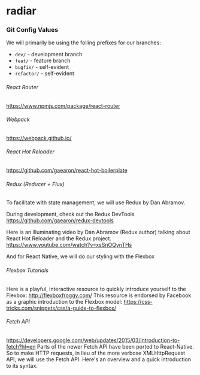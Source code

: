 # radiar

### Git Config Values
We will primarily be using the folling prefixes for our branches:
* `dev/` - development branch
* `feat/` - feature branch
* `bugfix/` - self-evident
* `refactor/` - self-evident

###### React Router
https://www.npmjs.com/package/react-router

###### Webpack
https://webpack.github.io/

###### React Hot Reloader
https://github.com/gaearon/react-hot-boilerplate

###### Redux (Reducer + Flux)
To facilitate with state management, we will use Redux by Dan Abramov.

During development, check out the Redux DevTools
https://github.com/gaearon/redux-devtools

Here is an illuminating video by Dan Abramov (Redux author) talking about React Hot Reloader and the Redux project.
https://www.youtube.com/watch?v=xsSnOQynTHs

And for React Native, we will do our styling with the Flexbox
###### Flexbox Tutorials
Here is a playful, interactive resource to quickly introduce yourself to the Flexbox:
http://flexboxfroggy.com/
This resource is endorsed by Facebook as a graphic introduction to the Flexbox model:
https://css-tricks.com/snippets/css/a-guide-to-flexbox/

###### Fetch API
https://developers.google.com/web/updates/2015/03/introduction-to-fetch?hl=en
Parts of the newer Fetch API have been ported to React-Native. So to make HTTP requests, in lieu of the more verbose XMLHttpRequest API, we will use the Fetch API. Here's an overview and a quick introduction to its syntax.

